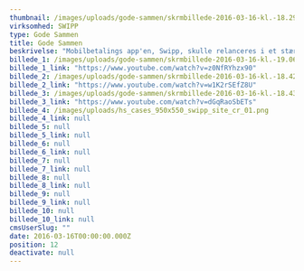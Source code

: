 ```yaml
---
thumbnail: /images/uploads/gode-sammen/skrmbillede-2016-03-16-kl.-18.29.48.png
virksomhed: SWIPP
type: Gode Sammen
title: Gode Sammen
beskrivelse: "Mobilbetalings app'en, Swipp, skulle relanceres i et stærkt konkurrencepræget marked. I første ombæring var udfordringen at skabe forståelse i befolkningen for at Swipp var en reel spiller på markedet, der var skabt af deres egen bank sammen med over 70 andre pengeinstitutter som ét fælles projekt. Dernæst at Swipp og detailhandelen havde en bedre løsning, med bedre sikkerhed og højere til loftet. Og endelig at Swipp og de handlende sammen kunne tilbyde mere til slutbrugeren. Det kom der en række aktiviteter ud af, som blev båret af en stribe tv-spots under temaet &quot;Gode sammen&quot;. \n\n"
billede_1: /images/uploads/gode-sammen/skrmbillede-2016-03-16-kl.-19.06.43.png
billede_1_link: "https://www.youtube.com/watch?v=z0NfRYhzx90"
billede_2: /images/uploads/gode-sammen/skrmbillede-2016-03-16-kl.-18.42.16.png
billede_2_link: "https://www.youtube.com/watch?v=w1K2rSEfZ8U"
billede_3: /images/uploads/gode-sammen/skrmbillede-2016-03-16-kl.-18.43.30.png
billede_3_link: "https://www.youtube.com/watch?v=dGqRaoSbETs"
billede_4: /images/uploads/hs_cases_950x550_swipp_site_cr_01.png
billede_4_link: null
billede_5: null
billede_5_link: null
billede_6: null
billede_6_link: null
billede_7: null
billede_7_link: null
billede_8: null
billede_8_link: null
billede_9: null
billede_9_link: null
billede_10: null
billede_10_link: null
cmsUserSlug: ""
date: 2016-03-16T00:00:00.000Z
position: 12
deactivate: null
---
```


